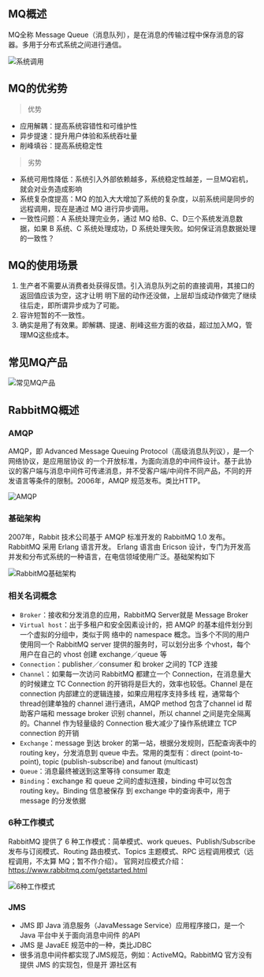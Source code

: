 ## MQ概述

MQ全称 Message Queue（消息队列），是在消息的传输过程中保存消息的容器。多用于分布式系统之间进行通信。

![系统调用](D:\Study\Learning-record\RabbitMQ\系统调用.jpg)

## MQ的优劣势

> 优势

- 应用解耦：提高系统容错性和可维护性
- 异步提速：提升用户体验和系统吞吐量
- 削峰填谷：提高系统稳定性

> 劣势

- 系统可用性降低：系统引入外部依赖越多，系统稳定性越差，一旦MQ宕机，就会对业务造成影响
- 系统复杂度提高：MQ 的加入大大增加了系统的复杂度，以前系统间是同步的远程调用，现在是通过 MQ 进行异步调用。
- 一致性问题：A 系统处理完业务，通过 MQ 给B、C、D三个系统发消息数据，如果 B 系统、C 系统处理成功，D 系统处理失败。如何保证消息数据处理的一致性？

## MQ的使用场景

1. 生产者不需要从消费者处获得反馈。引入消息队列之前的直接调用，其接口的返回值应该为空，这才让明 明下层的动作还没做，上层却当成动作做完了继续往后走，即所谓异步成为了可能。
2. 容许短暂的不一致性。
3. 确实是用了有效果。即解耦、提速、削峰这些方面的收益，超过加入MQ，管理MQ这些成本。

## 常见MQ产品

![常见MQ产品](D:\Study\Learning-record\RabbitMQ\常见MQ产品.jpg)

## RabbitMQ概述

### AMQP

AMQP，即 Advanced Message Queuing Protocol（高级消息队列议），是一个网络协议，是应用层协议 的一个开放标准，为面向消息的中间件设计。基于此协议的客户端与消息中间件可传递消息，并不受客户端/中间件不同产品，不同的开发语言等条件的限制。2006年，AMQP 规范发布。类比HTTP。

![AMQP](D:\Study\Learning-record\RabbitMQ\AMQP.jpg)

### 基础架构

2007年，Rabbit 技术公司基于 AMQP 标准开发的 RabbitMQ 1.0 发布。RabbitMQ 采用 Erlang 语言开发。 Erlang 语言由 Ericson 设计，专门为开发高并发和分布式系统的一种语言，在电信领域使用广泛。基础架构如下

![RabbitMQ基础架构](D:\Study\Learning-record\RabbitMQ\RabbitMQ基础架构.jpg)

### 相关名词概念

- `Broker`：接收和分发消息的应用，RabbitMQ Server就是 Message Broker
- `Virtual host`：出于多租户和安全因素设计的，把 AMQP 的基本组件划分到一个虚拟的分组中，类似于网 络中的 namespace 概念。当多个不同的用户使用同一个 RabbitMQ server 提供的服务时，可以划分出多 个vhost，每个用户在自己的 vhost 创建 exchange／queue 等
- `Connection`：publisher／consumer 和 broker 之间的 TCP 连接
- `Channel`：如果每一次访问 RabbitMQ 都建立一个 Connection，在消息量大的时候建立 TC Connection 的开销将是巨大的，效率也较低。Channel 是在 connection 内部建立的逻辑连接，如果应用程序支持多线 程，通常每个thread创建单独的 channel 进行通讯，AMQP method 包含了channel id 帮助客户端和 message broker 识别 channel，所以 channel 之间是完全隔离的。Channel 作为轻量级的 Connection  极大减少了操作系统建立 TCP connection 的开销
- `Exchange`：message 到达 broker 的第一站，根据分发规则，匹配查询表中的 routing key，分发消息到 queue 中去。常用的类型有：direct (point-to-point), topic (publish-subscribe) and fanout (multicast)
- `Queue`：消息最终被送到这里等待 consumer 取走
- `Binding`：exchange 和 queue 之间的虚拟连接，binding 中可以包含 routing key。Binding 信息被保存 到 exchange 中的查询表中，用于 message 的分发依据

### 6种工作模式

RabbitMQ 提供了 6 种工作模式：简单模式、work queues、Publish/Subscribe 发布与订阅模式、Routing 路由模式、Topics 主题模式、RPC 远程调用模式（远程调用，不太算 MQ；暂不作介绍）。 官网对应模式介绍：https://www.rabbitmq.com/getstarted.html

![6种工作模式](D:\Study\Learning-record\RabbitMQ\6种工作模式.jpg)

### JMS

- JMS 即 Java 消息服务（JavaMessage Service）应用程序接口，是一个 Java 平台中关于面向消息中间件 的API
- JMS 是 JavaEE 规范中的一种，类比JDBC
- 很多消息中间件都实现了JMS规范，例如：ActiveMQ。RabbitMQ 官方没有提供 JMS 的实现包，但是开 源社区有